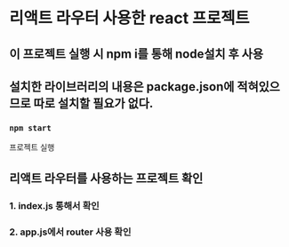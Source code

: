 # 리액트 라우터 사용한 react 프로젝트

## 이 프로젝트 실행 시 npm i를 통해 node설치 후 사용

## 설치한 라이브러리의 내용은 package.json에 적혀있으므로 따로 설치할 필요가 없다.

### `npm start`

프로젝트 실행

## 리액트 라우터를 사용하는 프로젝트 확인

### 1. index.js 통해서 <BrowserRouter>확인
### 2. app.js에서 router 사용 확인
